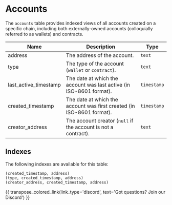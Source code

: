 # Accounts

The `accounts` table provides indexed views of all accounts created on a specific chain, including both externally-owned accounts (colloquially referred to as wallets) and contracts.

| Name                | Description                                                                 | Type        |
| --------- | --------- | --------------------------------------------------------------------------- |
| address | The address of the account. | `text` |
| type | The type of the account (`wallet` or `contract`). | `text` |
| last_active_timestamp | The date at which the account was last active (in ISO-8601 format). | `timestamp` |
| created_timestamp | The date at which the account was first created (in ISO-8601 format). | `timestamp` |
| creator_address | The account creator (`null` if the account is not a contract). | `text` |


## Indexes
The following indexes are available for this table:
```
(created_timestamp, address)
(type, created_timestamp, address)
(creator_address, created_timestamp, address)
```

{{ transpose_colored_link(link_type='discord', text='Got questions?  Join our Discord') }}
